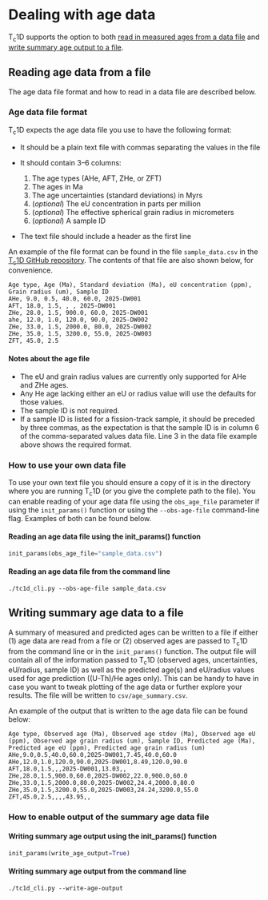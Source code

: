 # Dealing with age data

T<sub>c</sub>1D supports the option to both [read in measured ages from a data file](#reading-age-data-from-a-file) and [write summary age output to a file](#writing-summary-age-data-to-a-file).

## Reading age data from a file

The age data file format and how to read in a data file are described below.

### Age data file format

T<sub>c</sub>1D expects the age data file you use to have the following format:

- It should be a plain text file with commas separating the values in the file
- It should contain 3–6 columns:

    1. The age types (AHe, AFT, ZHe, or ZFT)
    2. The ages in Ma
    3. The age uncertainties (standard deviations) in Myrs
    4. (*optional*) The eU concentration in parts per million
    5. (*optional*) The effective spherical grain radius in micrometers
    6. (*optional*) A sample ID 

- The text file should include a header as the first line

An example of the file format can be found in the file `sample_data.csv` in the [T<sub>c</sub>1D GitHub repository](https://github.com/HUGG/TC1D).
The contents of that file are also shown below, for convenience.

```text
Age type, Age (Ma), Standard deviation (Ma), eU concentration (ppm), Grain radius (um), Sample ID
AHe, 9.0, 0.5, 40.0, 60.0, 2025-DW001
AFT, 18.0, 1.5, , , 2025-DW001
ZHe, 28.0, 1.5, 900.0, 60.0, 2025-DW001
ahe, 12.0, 1.0, 120.0, 90.0, 2025-DW002
ZHe, 33.0, 1.5, 2000.0, 80.0, 2025-DW002
ZHe, 35.0, 1.5, 3200.0, 55.0, 2025-DW003
ZFT, 45.0, 2.5
```

#### Notes about the age file

- The eU and grain radius values are currently only supported for AHe and ZHe ages.
- Any He age lacking either an eU or radius value will use the defaults for those values.
- The sample ID is not required.
- If a sample ID is listed for a fission-track sample, it should be preceded by three commas, as the expectation is that the sample ID is in column 6 of the comma-separated values data file. Line 3 in the data file example above shows the required format.

### How to use your own data file

To use your own text file you should ensure a copy of it is in the directory where you are running T<sub>c</sub>1D (or you give the complete path to the file).
You can enable reading of your age data file using the `obs_age_file` parameter if using the `init_params()` function or using the `--obs-age-file` command-line flag.
Examples of both can be found below.

#### Reading an age data file using the init_params() function

```python
init_params(obs_age_file="sample_data.csv")
```

#### Reading an age data file from the command line

```text
./tc1d_cli.py --obs-age-file sample_data.csv
```

## Writing summary age data to a file

A summary of measured and predicted ages can be written to a file if either (1) age data are read from a file or (2) observed ages are passed to T<sub>c</sub>1D from the command line or in the `init_params()` function.
The output file will contain all of the information passed to T<sub>c</sub>1D (observed ages, uncertainties, eU/radius, sample ID) as well as the predicted age(s) and eU/radius values used for age prediction ((U-Th)/He ages only).
This can be handy to have in case you want to tweak plotting of the age data or further explore your results.
The file will be written to `csv/age_summary.csv`.

An example of the output that is written to the age data file can be found below:

```text
Age type, Observed age (Ma), Observed age stdev (Ma), Observed age eU (ppm), Observed age grain radius (um), Sample ID, Predicted age (Ma), Predicted age eU (ppm), Predicted age grain radius (um)
AHe,9.0,0.5,40.0,60.0,2025-DW001,7.45,40.0,60.0
AHe,12.0,1.0,120.0,90.0,2025-DW001,8.49,120.0,90.0
AFT,18.0,1.5,,,2025-DW001,13.03,,
ZHe,28.0,1.5,900.0,60.0,2025-DW002,22.0,900.0,60.0
ZHe,33.0,1.5,2000.0,80.0,2025-DW002,24.4,2000.0,80.0
ZHe,35.0,1.5,3200.0,55.0,2025-DW003,24.24,3200.0,55.0
ZFT,45.0,2.5,,,,43.95,,
```

### How to enable output of the summary age data file

#### Writing summary age output using the init_params() function

```python
init_params(write_age_output=True)
```

#### Writing summary age output from the command line

```text
./tc1d_cli.py --write-age-output
```